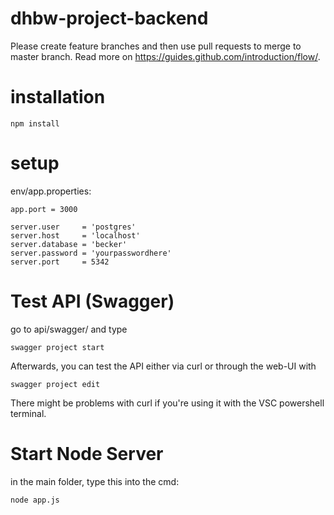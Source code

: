 # dhbw-project-backend

Please create feature branches and then use pull requests to merge to master branch.
Read more on https://guides.github.com/introduction/flow/.

# installation
```
npm install
```

# setup
env/app.properties:
```
app.port = 3000

server.user     = 'postgres'
server.host     = 'localhost'
server.database = 'becker'
server.password = 'yourpasswordhere'
server.port     = 5342
```

# Test API (Swagger)
go to api/swagger/ and type
```
swagger project start
```
Afterwards, you can test the API either via curl or through the web-UI with 
```
swagger project edit
``` 

There might be problems with curl if you're using it with the VSC powershell terminal.

# Start Node Server
in the main folder, type this into the cmd:
```
node app.js
``` 
